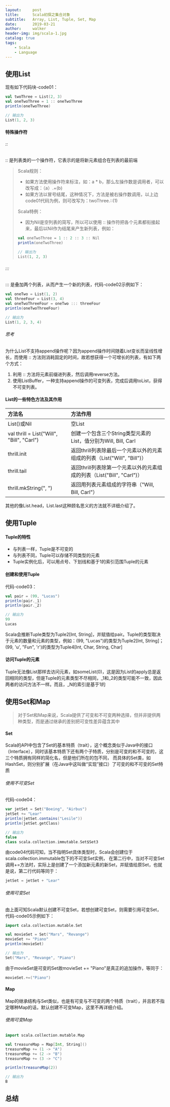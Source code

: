 ```yaml
---
layout:     post
title:      Scala初探之集合对象
subtitle:   Array, List, Tuple, Set, Map
date:       2019-03-21
author:     walker
header-img: img/scala-1.jpg
catalog: true
tags:
    - Scala
    - Language
---
```


## 使用List

现有如下代码块-code01：

```scala
val twoThree = List(2, 3)
val oneTwoThree = 1 :: oneTwoThree
println(oneTwoThree)

// 输出为
List(1, 2, 3)
```

#### 特殊操作符

###### ::

:: 是列表类的一个操作符，它表示的是将新元素组合在列表的最前端

> Scala规则：
> 
> - 如果方法使用操作符来标注，如：a * b，那么左操作数是调用者，可以改写成：（a）.+(b)
> - 如果方法以冒号结尾，这种情况下，方法是被右操作数调用，以上边code01代码为例，则可改写为：twoThree.::(1)
>
> Scala特例：
> 
> - 因为Nil是空列表的简写，所以可以使用 :: 操作符把各个元素都衔接起来，最后以Nil作为结尾来产生新列表，例如：
> ```scala
> val oneTwoThree = 1 :: 2 :: 3 :: Nil
> println(oneTwoThree)
> 
> // 输出为
> List(1, 2, 3)
> ```

###### :::

::: 是叠加两个列表，从而产生一个新的列表，代码-code02示例如下：

```scala
val oneTwo = List(1, 2)
val threeFour = List(3, 4)
val oneTwoThreeFour = oneTwo ::: threeFour
println(oneTwoThreeFour)

// 输出为
List(1, 2, 3, 4)
```

###### 思考

为什么List不支持append操作呢？因为append操作时间随着List变长而呈线性增长，而使用 :: 方法则消耗固定的时间，故若想获得一个可增长的列表，有如下两个方式：
1. 利用 :: 方法将元素前缀进列表，然后调用reverse方法。
2. 使用ListBuffer，一种支持append操作的可变列表，完成后调用toList，获得不可变列表。

#### List的一些特色方法及其作用

方法名      |方法作用
:-----------|:------------------------------------------------
List()或Nil |空List
val thrill = List("Will", "Bill", "Carl")|创建一个包含三个String类型元素的List，值分别为Will, Bill, Carl
thrill.init|返回thrill列表除最后一个元素以外的元素组成的列表（List("Will", "Bill")）
thrill.tail|返回thrill列表除第一个元素以外的元素组成的列表（List("Bill", "Carl")）
thrill.mkString(", ")|返回用列表元素组成的字符串（"Will, Bill, Carl"）

其他的像List.head，List.last这种顾名思义的方法就不详细介绍了。

## 使用Tuple

#### Tuple的特性

- 与列表一样，Tuple是不可变的
- 与列表不同，Tuple可以存储不同类型的元素
- Tuple实例化后，可以用点号、下划线和基于1的索引范围Tuple的元素

#### 创建和使用Tuple

代码-code03：
```scala
val pair = (99, "Lucas")
println(pair._1)
println(pair._2)

// 输出为
99
Lucas
```

Scala会推断Tuple类型为Tuple2[Int, String]，并赋值给pair。Tuple的类型取决于元素的数量和元素的类型，例如：(99, "Lucas")的类型为Tuple2[Int, String]；(99, 'u', "Fun", 'r')的类型为Tuple4[Int, Char, String, Char]

#### 访问Tuple的元素

Tuple无法像List那样去访问元素，如someList(0)，这是因为List的apply总是返回相同的类型，但是Tuple的元素类型不尽相同，_1和_2的类型可能不一致，因此两者的访问方法不一样。而且，_N的索引是基于1的

## 使用Set和Map

> 对于Set和Map来说，Scala提供了可变和不可变两种选择，但并非提供两种类型，而是通过继承的差别把可变性差异蕴含其中

#### Set

Scala的API中包含了Set的基本特质（trait），这个概念类似于Java中的接口（Interface），同时该基本特质下还有两个子特质，分别是可变的和不可变的，这三个特质拥有同样的简化名，但是他们所在的包不同，
而具体的Set类，如HashSet，则分别扩展（在Java中这叫做“实现”接口）了可变的和不可变的Set特质

###### 使用不可变Set

代码-code04：
```scala
var jetSet = Set("Boeing", "Airbus")
jetSet += "Lear"
println(jetSet.contains("Lesile"))
println(jetSet.getClass)

// 输出为
false
class scala.collection.immutable.Set$Set3
```

由code04代码可知，当不指明Set具体类型时，Scala会创建位于scala.collection.immutable包下的不可变Set实例，
在第二行中，当对不可变Set调用+=方法时，实际上是创建了一个添加新元素的新Set，并赋值给原Set，也就是说，第二行代码等同于：

```scala
jetSet = jetSet + "Lear"
```

###### 使用可变Set

由上面可知Scala默认创建不可变Set，若想创建可变Set，则需要引用可变Set，代码-code05示例如下：

```scala
import cala.collection.mutable.Set

val movieSet = Set("Mars", "Revange")
movieSet += "Piano"
println(movieSet)

// 输出为
Set("Mars", "Revange", "Piano")
```

由于movieSet是可变的Set故movieSet += "Piano"是真正的追加操作，等同于：

```scala
movieSet.+=("Piano")
```

#### Map

Map的继承结构与Set类似，也是有可变与不可变的两个特质（trait），并且若不指定哪种Map的话，默认创建不可变Map，这里不再详细介绍。

###### 使用可变Map

```scala
import scala.collection.mutable.Map

val treasureMap = Map[Int, String]()
treasureMap += (1 -> "A")
treasureMap += (2 -> "B")
treasureMap += (3 -> "C")

println(treasureMap(2))

// 输出为
B
```

## 总结

    



